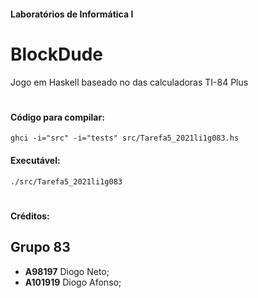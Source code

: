 #### Laboratórios de Informática I
# BlockDude
Jogo em Haskell baseado no das calculadoras TI-84 Plus

#

#### Código para compilar:
```
ghci -i="src" -i="tests" src/Tarefa5_2021li1g083.hs
```

  #### Executável:
```
./src/Tarefa5_2021li1g083
```
#

#### Créditos:
## Grupo 83
- **A98197** Diogo Neto;
- **A101919** Diogo Afonso;

